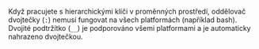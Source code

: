 Když pracujete s hierarchickými klíči v proměnných prostředí, oddělovač dvojtečky (`:`) nemusí fungovat na všech platformách (například bash). Dvojité podtržítko (`__`) je podporováno všemi platformami a je automaticky nahrazeno dvojtečkou.
